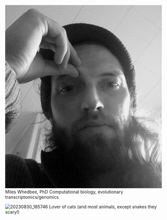 <div class="page-header">
  <img src="/assets/images/20210412_152015.jpg" alt="Header Image">
</div>
Miles Whedbee, PhD
Computational biology, evolutionary transcriptomics/genomics

![20230830_185746](https://github.com/mileswhedbee/mileswhedbee.github.io/assets/43425455/58a5fe5e-9265-4bf0-8d71-db4e1ea70278)
Lover of cats (and most animals, except snakes they scary!)
